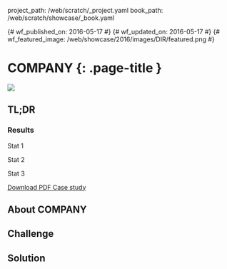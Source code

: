 project_path: /web/scratch/_project.yaml
book_path: /web/scratch/showcase/_book.yaml

{# wf_published_on: 2016-05-17 #}
{# wf_updated_on: 2016-05-17 #}
{# wf_featured_image: /web/showcase/2016/images/DIR/featured.png #}

<link rel="stylesheet" type="text/css" href="/web/scratch/showcase/showcase.css">

# COMPANY {: .page-title }

<img src="/web/showcase/2016/images/DIR/FILE.png" class="attempt-right">

## TL;DR



### Results

<span class="compare-yes"></span> Stat 1

<span class="compare-yes"></span> Stat 2

<span class="compare-yes"></span> Stat 3

<a class="button button-primary" href="/web/showcase/2016/pdfs/FILE.pdf">
  Download PDF Case study
</a>

## About COMPANY



## Challenge



## Solution


